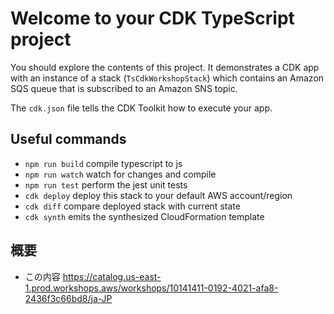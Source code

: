 # Welcome to your CDK TypeScript project

You should explore the contents of this project. It demonstrates a CDK app with an instance of a stack (`TsCdkWorkshopStack`)
which contains an Amazon SQS queue that is subscribed to an Amazon SNS topic.

The `cdk.json` file tells the CDK Toolkit how to execute your app.

## Useful commands

* `npm run build`   compile typescript to js
* `npm run watch`   watch for changes and compile
* `npm run test`    perform the jest unit tests
* `cdk deploy`      deploy this stack to your default AWS account/region
* `cdk diff`        compare deployed stack with current state
* `cdk synth`       emits the synthesized CloudFormation template

## 概要
- この内容 https://catalog.us-east-1.prod.workshops.aws/workshops/10141411-0192-4021-afa8-2436f3c66bd8/ja-JP 
